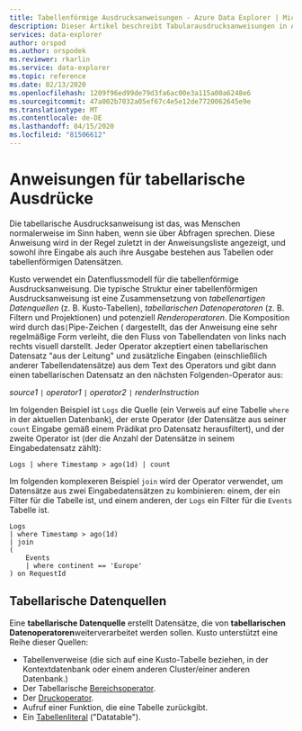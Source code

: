 ```yaml
---
title: Tabellenförmige Ausdrucksanweisungen - Azure Data Explorer | Microsoft Docs
description: Dieser Artikel beschreibt Tabularausdrucksanweisungen in Azure Data Explorer.
services: data-explorer
author: orspod
ms.author: orspodek
ms.reviewer: rkarlin
ms.service: data-explorer
ms.topic: reference
ms.date: 02/13/2020
ms.openlocfilehash: 1209f96ed99de79d3fa6ac00e3a115a00a6248e6
ms.sourcegitcommit: 47a002b7032a05ef67c4e5e12de7720062645e9e
ms.translationtype: MT
ms.contentlocale: de-DE
ms.lasthandoff: 04/15/2020
ms.locfileid: "81506612"
---
```

# <a name="tabular-expression-statements"></a>Anweisungen für tabellarische Ausdrücke

Die tabellarische Ausdrucksanweisung ist das, was Menschen normalerweise im Sinn haben, wenn sie über Abfragen sprechen. Diese Anweisung wird in der Regel zuletzt in der Anweisungsliste angezeigt, und sowohl ihre Eingabe als auch ihre Ausgabe bestehen aus Tabellen oder tabellenförmigen Datensätzen.

Kusto verwendet ein Datenflussmodell für die tabellenförmige Ausdrucksanweisung. Die typische Struktur einer tabellenförmigen Ausdrucksanweisung ist eine Zusammensetzung von *tabellenartigen Datenquellen* (z. B. Kusto-Tabellen), *tabellarischen Datenoperatoren* (z. B. Filtern und Projektionen) und potenziell *Renderoperatoren*. Die Komposition wird durch das`|`Pipe-Zeichen ( dargestellt, das der Anweisung eine sehr regelmäßige Form verleiht, die den Fluss von Tabellendaten von links nach rechts visuell darstellt.
Jeder Operator akzeptiert einen tabellarischen Datensatz "aus der Leitung" und zusätzliche Eingaben (einschließlich anderer Tabellendatensätze) aus dem Text des Operators und gibt dann einen tabellarischen Datensatz an den nächsten Folgenden-Operator aus:   

*source1* `|` *operator1* `|` *operator2* `|` *renderInstruction*

Im folgenden Beispiel ist `Logs` die Quelle (ein Verweis auf eine Tabelle `where` in der aktuellen Datenbank), der erste Operator (der Datensätze aus seiner `count` Eingabe gemäß einem Prädikat pro Datensatz herausfiltert), und der zweite Operator ist (der die Anzahl der Datensätze in seinem Eingabedatensatz zählt):

```kusto
Logs | where Timestamp > ago(1d) | count
```

Im folgenden komplexeren Beispiel `join` wird der Operator verwendet, um Datensätze aus zwei Eingabedatensätzen zu kombinieren: einem, der ein Filter für die Tabelle ist, und einem anderen, der `Logs` ein Filter für die `Events` Tabelle ist.

```kusto
Logs 
| where Timestamp > ago(1d) 
| join 
(
    Events 
    | where continent == 'Europe'
) on RequestId 
```

## <a name="tabular-data-sources"></a>Tabellarische Datenquellen

Eine **tabellarische Datenquelle** erstellt Datensätze, die von **tabellarischen Datenoperatoren**weiterverarbeitet werden sollen. Kusto unterstützt eine Reihe dieser Quellen:

* Tabellenverweise (die sich auf eine Kusto-Tabelle beziehen, in der Kontextdatenbank oder einem anderen Cluster/einer anderen Datenbank.)
* Der Tabellarische [Bereichsoperator](rangeoperator.md).
* Der [Druckoperator](printoperator.md).
* Aufruf einer Funktion, die eine Tabelle zurückgibt.
* Ein [Tabellenliteral](datatableoperator.md) ("Datatable").